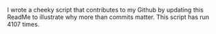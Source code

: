 I wrote a cheeky script that contributes to my Github by updating this ReadMe to illustrate why more than commits matter. This script has run 4107 times.